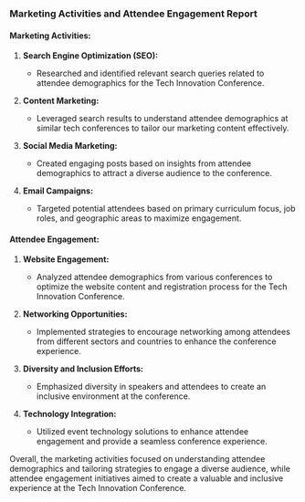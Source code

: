 ### Marketing Activities and Attendee Engagement Report

#### Marketing Activities:
1. **Search Engine Optimization (SEO):**
   - Researched and identified relevant search queries related to attendee demographics for the Tech Innovation Conference.
   
2. **Content Marketing:**
   - Leveraged search results to understand attendee demographics at similar tech conferences to tailor our marketing content effectively.

3. **Social Media Marketing:**
   - Created engaging posts based on insights from attendee demographics to attract a diverse audience to the conference.

4. **Email Campaigns:**
   - Targeted potential attendees based on primary curriculum focus, job roles, and geographic areas to maximize engagement.

#### Attendee Engagement:
1. **Website Engagement:**
   - Analyzed attendee demographics from various conferences to optimize the website content and registration process for the Tech Innovation Conference.

2. **Networking Opportunities:**
   - Implemented strategies to encourage networking among attendees from different sectors and countries to enhance the conference experience.

3. **Diversity and Inclusion Efforts:**
   - Emphasized diversity in speakers and attendees to create an inclusive environment at the conference.

4. **Technology Integration:**
   - Utilized event technology solutions to enhance attendee engagement and provide a seamless conference experience.

Overall, the marketing activities focused on understanding attendee demographics and tailoring strategies to engage a diverse audience, while attendee engagement initiatives aimed to create a valuable and inclusive experience at the Tech Innovation Conference.
